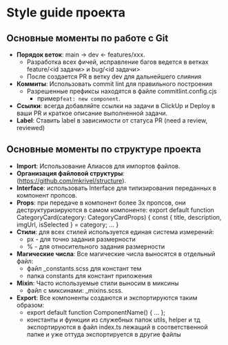 # Style guide проекта

## Основные моменты по работе с Git

- **Порядок веток**: main -> dev <- features/xxx.
    - Разработка всех фичей, исправление багов ведется в ветках feature/<id задачи> и bug/<id задачи>
    - После создается PR в ветку dev для дальнейшего слияния
- **Коммиты**: Использовать commit lint для правильного построения
    - Разрешенные префиксы находятся в файле commitlint.config.cjs
        - пример`feat: new component`.
- **Ссылки**: всегда добавляйте ссылки на задачи в ClickUp и Deploy в ваши PR и краткое описание выполненной задачи.
- **Label**: Ставить label в зависимости от статуса PR (need a review, reviewed)


## Основные моменты по структуре проекта

- **Import**: Использование Алиасов для импортов файлов.
- **Организация файловой структуры**: (https://github.com/mkrivel/structure).
- **Interface**: использовать Interface для типизирования переданных в компонент пропсов.
- **Props**: при передаче в компонент более 3х пропсов, они деструктуризируются в самом компоненте:
    export default function CategoryCard(category: CategoryCardProps) {
          const { title, description, imgUrl, isSelected } = category;
          ...
      }
- **Стили**: для всех стилей используется единая система измерений:
    - px - для точно задания размерности
    - % - для относительного задания размерности
- **Магические числа**: Все магические числа выносятся в отдельный файл:
    - файл _constants.scss для констант тем
    - папка constants для констант приложения
- **Mixin**: Часто используемые стили выносим в миксины
    - файл с миксинами: _mixins.scss.
- **Export**: Все компоненты создаются и экспортируются таким образом:
    - export default function ComponentName() { ... };
    - константы и функции из служебных папок utils, helper и тд экспортируются в файл index.ts лежащий в соответственной папке и уже оттуда экспортируется в другие файлы
